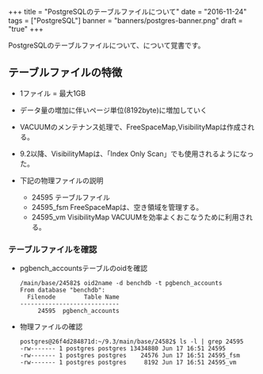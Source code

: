 +++
title = "PostgreSQLのテーブルファイルについて"
date = "2016-11-24"
tags = ["PostgreSQL"]
banner = "banners/postgres-banner.png"
draft = "true"
+++

PostgreSQLのテーブルファイルについて、について覚書です。

<!-- more -->

## テーブルファイルの特徴

- 1ファイル = 最大1GB
- データ量の増加に伴いページ単位(8192byte)に増加していく
- VACUUMのメンテナンス処理で、FreeSpaceMap,VisibilityMapは作成される。
- 9.2以降、VisibilityMapは、「Index Only Scan」でも使用されるようになった。

- 下記の物理ファイルの説明
  - 24595 テーブルファイル
  - 24595_fsm FreeSpaceMapは、空き領域を管理する。
  - 24595_vm VisibilityMap VACUUMを効率よくおこなうために利用される。

### テーブルファイルを確認
- pgbench_accountsテーブルのoidを確認

    ```
    /main/base/24582$ oid2name -d benchdb -t pgbench_accounts
    From database "benchdb":
      Filenode        Table Name
    ----------------------------
         24595  pgbench_accounts
    ```

- 物理ファイルの確認

    ```
    postgres@26f4d284871d:~/9.3/main/base/24582$ ls -l | grep 24595
    -rw------- 1 postgres postgres 13434880 Jun 17 16:51 24595
    -rw------- 1 postgres postgres    24576 Jun 17 16:51 24595_fsm
    -rw------- 1 postgres postgres     8192 Jun 17 16:51 24595_vm
    ```
